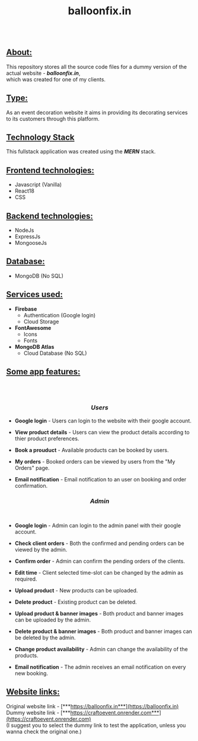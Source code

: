 <h1 align="center">balloonfix.in</h1><br><br>

<h2><u>About:</u></h2>

 This repository stores all the source code files for a dummy version of the actual website - ***balloonfix.in***,  
 which was created for one of my clients.

<h2><u>Type:</u></h2>

As an event decoration website it aims in providing its decorating services to its customers through this platform.
  
<h2><u>Technology Stack</u></h2>  

This fullstack application was created using the ***MERN*** stack.  
 
<h2><u>Frontend technologies:</u></h2>  

- Javascript (Vanilla)
- React18
- CSS  
  
  
<h2><u>Backend technologies:</u></h2>
  
- NodeJs
- ExpressJs
- MongooseJs
    
  
<h2><u>Database:</u></h2>  

- MongoDB (No SQL)
    
  
<h2><u>Services used:</u></h2>
   
- **Firebase**
     - Authentication (Google login)
     - Cloud Storage
- **FontAwesome**
     - Icons
     - Fonts
- **MongoDB Atlas**
     - Cloud Database (No SQL)  
  
  
<h2><u>Some app features:</u></h2><br><br>
<h3 align="center"><i>Users</i></h3>    

- **Google login** - Users can login to the website with their google account.  

- **View product details** - Users can view the product details according to thier product preferences.
- **Book a prouduct** - Available products can be booked by users.

- **My orders** - Booked orders can be viewed by users from the "My Orders" page.

- **Email notification** - Email notification to an user on booking and order confirmation.
    
 
<h3 align="center" ><i>Admin</i></h3> <br>
  
- **Google login** - Admin can login to the admin panel with their google account.

- **Check client orders** - Both the confirmed and pending orders can be viewed by the admin.

- **Confirm order** - Admin can confirm the pending orders of the clients.

- **Edit time** - Client selected time-slot can be changed by the admin as required.

- **Upload product** - New products can be uploaded.  
  
- **Delete product** - Existing product can be deleted.

- **Upload product & banner images** - Both product and banner images can be uploaded by the admin.

- **Delete product & banner images** - Both product and banner images can be deleted by the admin. 

- **Change product availability** - Admin can change the availability of the products.

- **Email notification** - The admin receives an email notification on every new booking.
  
    
<h2><u>Website links:</u></h2>
  
Original website link - [***https://balloonfix.in***](https://balloonfix.in)  
Dummy website link - [***https://craftoevent.onrender.com***](https://craftoevent.onrender.com)  
(I suggest you to select the dummy link to test the application, unless you wanna check the original one.)

